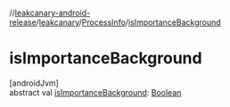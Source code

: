 //[leakcanary-android-release](../../../index.md)/[leakcanary](../index.md)/[ProcessInfo](index.md)/[isImportanceBackground](is-importance-background.md)

# isImportanceBackground

[androidJvm]\
abstract val [isImportanceBackground](is-importance-background.md): [Boolean](https://kotlinlang.org/api/latest/jvm/stdlib/kotlin/-boolean/index.html)
